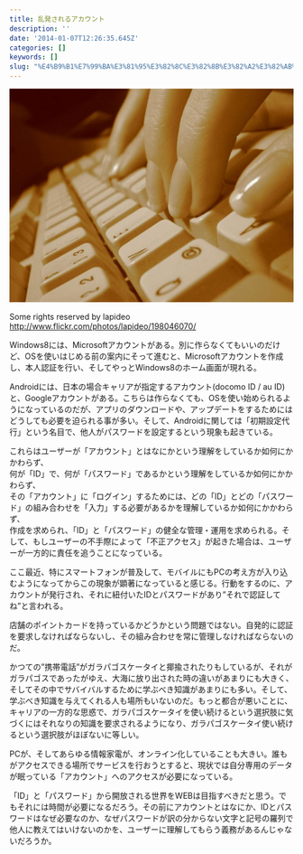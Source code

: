 ```yaml
---
title: 乱発されるアカウント
description: ''
date: '2014-01-07T12:26:35.645Z'
categories: []
keywords: []
slug: "%E4%B9%B1%E7%99%BA%E3%81%95%E3%82%8C%E3%82%8B%E3%82%A2%E3%82%AB%E3%82%A6%E3%83%B3%E3%83%88"
---
```

![](1__zTTFv84ZbX__Hd28Y1SPYDw.jpeg)

Some rights reserved by lapideo http://www.flickr.com/photos/lapideo/198046070/

Windows8には、Microsoftアカウントがある。別に作らなくてもいいのだけど、OSを使いはじめる前の案内にそって進むと、Microsoftアカウントを作成し、本人認証を行い、そしてやっとWindows8のホーム画面が現れる。

Androidには、日本の場合キャリアが指定するアカウント(docomo ID / au ID)と、Googleアカウントがある。こちらは作らなくても、OSを使い始められるようになっているのだが、アプリのダウンロードや、アップデートをするためにはどうしても必要を迫られる事が多い。そして、Androidに関しては「初期設定代行」という名目で、他人がパスワードを設定するという現象も起きている。

これらはユーザーが「アカウント」とはなにかという理解をしているか如何にかかわらず、  
何が「ID」で、何が「パスワード」であるかという理解をしているか如何にかかわらず、  
その「アカウント」に「ログイン」するためには、どの「ID」とどの「パスワード」の組み合わせを「入力」する必要があるかを理解しているか如何にかかわらず、  
作成を求められ、「ID」と「パスワード」の健全な管理・運用を求められる。そして、もしユーザーの不手際によって「不正アクセス」が起きた場合は、ユーザーが一方的に責任を追うことになっている。

ここ最近、特にスマートフォンが普及して、モバイルにもPCの考え方が入り込むようになってからこの現象が顕著になっていると感じる。行動をするのに、アカウントが発行され、それに紐付いたIDとパスワードがあり”それで認証してね”と言われる。

店舗のポイントカードを持っているかどうかという問題ではない。自発的に認証を要求しなければならないし、その組み合わせを常に管理しなければならないのだ。

かつての”携帯電話”がガラパゴスケータイと揶揄されたりもしているが、それがガラパゴスであったがゆえ、大海に放り出された時の違いがあまりにも大きく、そしてその中でサバイバルするために学ぶべき知識があまりにも多い。そして、学ぶべき知識を与えてくれる人も場所もいないのだ。もっと都合が悪いことに、キャリアの一方的な思惑で、ガラパゴスケータイを使い続けるという選択肢に気づくにはそれなりの知識を要求されるようになり、ガラパゴスケータイ使い続けるという選択肢がほぼないに等しい。

PCが、そしてあらゆる情報家電が、オンライン化していることも大きい。誰もがアクセスできる場所でサービスを行おうとすると、現状では自分専用のデータが眠っている「アカウント」へのアクセスが必要になっている。

「ID」と「パスワード」から開放される世界をWEBは目指すべきだと思う。でもそれには時間が必要になるだろう。その前にアカウントとはなにか、IDとパスワードはなぜ必要なのか、なぜパスワードが訳の分からない文字と記号の羅列で他人に教えてはいけないのかを、ユーザーに理解してもらう義務があるんじゃないだろうか。